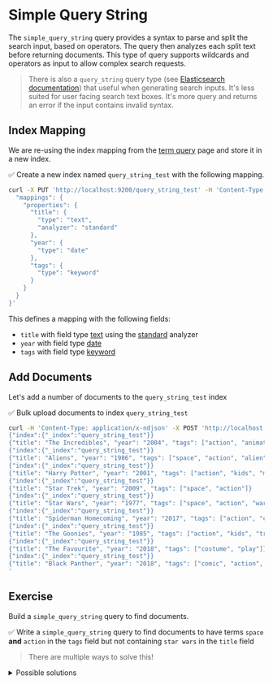# Simple Query String

The `simple_query_string` query provides a syntax to parse and split the search input, based on operators. The query then analyzes each split text before returning documents. This type of query supports wildcards and operators as input to allow complex search requests.

> There is also a `query_string` query type (see [Elasticsearch documentation](https://www.elastic.co/guide/en/elasticsearch/reference/current/query-dsl-query-string-query.html)) that useful when generating search inputs. It's less suited for user facing search text boxes. It's more query and returns an error if the input contains invalid syntax.


## Index Mapping

We are re-using the index mapping from the [term query](./term.md) page and store it in a new index.

✅ Create a new index named `query_string_test` with the following mapping.

```bash
curl -X PUT 'http://localhost:9200/query_string_test' -H 'Content-Type: application/json' -d '{
  "mappings": {
    "properties": {
      "title": {
        "type": "text",
        "analyzer": "standard"
      },
      "year": {
        "type": "date"
      },
      "tags": {
        "type": "keyword"
      }
    }
  }
}'
```

This defines a mapping with the following fields:

* `title` with field type [text](https://www.elastic.co/guide/en/elasticsearch/reference/current/text.html) using the [standard](https://www.elastic.co/guide/en/elasticsearch/reference/current/analysis-standard-analyzer.html) analyzer
* `year` with field type [date](https://www.elastic.co/guide/en/elasticsearch/reference/current/date.html) 
* `tags` with field type [keyword](https://www.elastic.co/guide/en/elasticsearch/reference/current/keyword.html#keyword-field-type)


## Add Documents

Let's add a number of documents to the `query_string_test` index

✅ Bulk upload documents to index `query_string_test`

```bash
curl -H 'Content-Type: application/x-ndjson' -X POST 'http://localhost:9200/query_string_test/_bulk' -d '
{"index":{"_index":"query_string_test"}}
{"title": "The Incredibles", "year": "2004", "tags": ["action", "animation"]}
{"index":{"_index":"query_string_test"}}
{"title": "Aliens", "year": "1986", "tags": ["space", "action", "alien"]}
{"index":{"_index":"query_string_test"}}
{"title": "Harry Potter", "year": "2001", "tags": ["action", "kids", "magic"]}
{"index":{"_index":"query_string_test"}}
{"title": "Star Trek", "year": "2009", "tags": ["space", "action"]}
{"index":{"_index":"query_string_test"}}
{"title": "Star Wars", "year": "1977", "tags": ["space", "action", "wars"]}
{"index":{"_index":"query_string_test"}}
{"title": "Spiderman Homecoming", "year": "2017", "tags": ["action", "comic", "superhero"]}
{"index":{"_index":"query_string_test"}}
{"title": "The Goonies", "year": "1985", "tags": ["action", "kids", "treasure hunt"]}
{"index":{"_index":"query_string_test"}}
{"title": "The Favourite", "year": "2018", "tags": ["costume", "play"]}
{"index":{"_index":"query_string_test"}}
{"title": "Black Panther", "year": "2018", "tags": ["comic", "action", "good"]}
'
```

## Exercise

Build a `simple_query_string` query to find documents.

✅ Write a `simple_query_string` query to find documents to have terms `space` **and** `action` in the `tags` field but not containing `star wars` in the `title` field

> There are multiple ways to solve this!

<details>
<summary>Possible solutions</summary>

This query uses the following combination.

```bash
curl -X POST 'http://localhost:9200/query_string_test/_search?pretty' -H 'Content-Type: application/json' -d '{
  "query": {
    "query_string": {
      "query": "(action AND space) AND NOT (star AND wars)",
      "fields": ["tags", "title"]
    }
  }
}'
```

Alternatively each search term can be assigned to a specific field.

```bash
curl -X POST 'http://localhost:9200/query_string_test/_search?pretty' -H 'Content-Type: application/json' -d '{
  "query": {
    "query_string": {
      "query": "tags:(action AND space) -title:(star AND wars)"
    }
  }
}'
```
</details>

